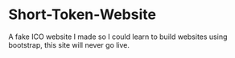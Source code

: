 # Short-Token-Website
A fake ICO website I made so I could learn to build websites using bootstrap, this site will never go live.

